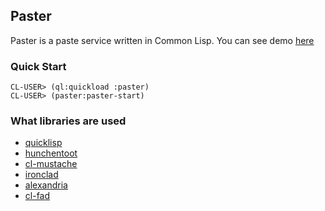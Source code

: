## Paster

Paster is a paste service written in Common Lisp.
You can see demo [here](http://paster-1984.herokuapp.com)

### Quick Start

    CL-USER> (ql:quickload :paster)
    CL-USER> (paster:paster-start)

### What libraries are used

* [quicklisp](http://www.quicklisp.org)
* [hunchentoot](http://weitz.de/hunchentoot)
* [cl-mustache](https://github.com/kanru/cl-mustache)
* [ironclad](http://www.cliki.net/Ironclad)
* [alexandria](http://common-lisp.net/project/alexandria)
* [cl-fad](http://weitz.de/cl-fad)
